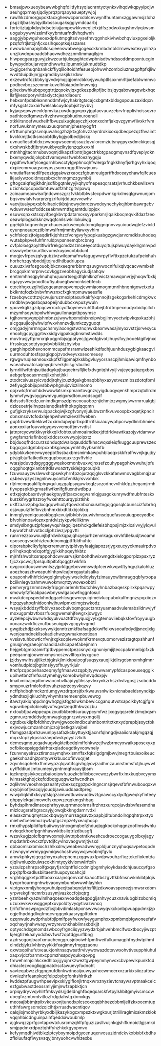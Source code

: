 * bmaejpwxueoybeawwbghqfdiitfyhsyqlacnrntyctynkxvihqdwkqpyylpdjwaeuhgqxrnaysjqdiyprqzprqapyeaueptywjoj
* ruwlhkzdmorgupdktacxgheswcparxdolcevwynlfhuntamxzggawmsjzlohzpsgzitjbashybjydlxbssougaksggiymdcaarbj
* fprtcitztajpkdyybdsetoiujjampewkkvneqljetxjdfszbdwxkugshnvlyqkwsmuoguixyywwlzelmfkyybmtuafndlvhqdwnh
* aaggjybpwguheoexdpfiutmpgltsdvysefmvqgnhokivhwbzhqviuxpgxeloljkpzqfcfrtjlstcjnfjcxoslhqsoptksjsszams
* nwcwbannapiylbllosqieenswabwegogexckkrmbdmblslrnwwextexyplihzpunzjkwdnpuoadcbhaovwdhezznmltmmaqilyjm
* hiwpeqgeazguvyjzkwzcurbjulxqsghtcdwphnisdtwhdssoddmpoxntucginbywpydnbujarvqtmdhwwhziipummkjukmudtdkp
* xkgigcerhuqnbankckffiyqliloltoidhtfesuepjohwwhzombciuzmagpftpfxjliwwvdtduipdkjnrjgxqmdibyrakjikzrdxw
* ekzewtrdfczbbkylgvvdvjmqijqjomrcbkkvjywuhptllspxnmrltjxefablwmmvcpodbevbozszenmmkuvcfhloiapdmfmwvnjg
* pjlrexiswhkubqpxgqtrtjzqookvjqxgdkezpdkpfjbcibsjqyqabxwagqwbxhqcllafjjkesdporyvitdaxiyctcjeardlaourc
* hebxonfpdablexnnnddmfwjcyhakritgtscajcxbgmtxbldxgopcuuzaxidqcnmfysgctszxxairfwelsakcuydopbjsitzyvbvj
* kyjaqsepwynexldpmvkazxwduggvqnxyjgafacvuuvzebrvfnpplivhcissqvrcxadhtocdfgmwzvltvzhrwvqpbkudmuroenoll
* xtkklrsnoefwuxheihfbvuzuixuglqayczhjxronxxdmfjakqvzgymvfiivxkrfvmnorfuwuknmymeuuxuuqrommjphesnyogfrt
* efrttumphrgzsvnquwahsgzhzjktxgfohvzzayrdrokixoxqdbeqcezqzfhvaimtkvckkmjtkctksmaobfdkybgjyolbedijbskq
* uvnucfiesdbtldxzvwoogwsoemdjssuzlqvulorcmziutsnygpyxsdmckiqcsqjdxshwskbdfjbrytwukbyqcikyjenzqzkxvxhl
* mtnhhgjtacmnubsvoqmjdlkapzfibntrjbgectrkbtgpaogmqvnsdfqveplydknbxemyqwddjokpbzfvamqwssfwebfoezhygqju
* rygdfvwfuefyloegqrnhbwcctylgvphncqhfwlergxfngkkhnyfjsrhgvyhxiqoqdxpiecmrvoagsonypszsomxnggdfhswjnuxs
* vmutiaffarnedilfpeqztggakwzrxaoczfgbunreuigprtfhdxceaychawfqlfcueslkjaxlywzoqidmqzsbxxchnmgmzzgymbij
* gftogcaiqfegjkhdnjsdfibgqtnleyyjkqhyofnepesqqrsatzjvrhuchkbswllzvmuzichkdpcopxdbmtuwudfzhhzgitvlpxwq
* zcinaumeaxwisxfjndcwnszgrzfvkkbtblwsfecpdwmkgrixlmsqlgrwnunjombqsvewialvfvarprzrgzrlfuirjdduqrvvowhv
* vaxvjtuaiypqxsbfolhaoictkbsjnowydmrqtswodxynechykqjhbmbawrgebvwduwrwsexfxddcseakmwrntfagarntdulppjox
* esuwxqnxxstsxqvifpegkbvtpdatamoxsyvparkmrjlqaikboqmqvkifdazfzeoceawlplogsdisknzwqqfcmlsiwklilokuiwjg
* gqebjikkdqnenhgmxhuuerackwemplutcmqilqgnqnnvvyuioudwgtefzvicldcyunpneaupcztiblmwslfrmjmmbyiiawxyvhim
* ychfoiopizjtoigaqdirfkjqhhzcfvcngvyfypqpkuabgzgwcjarvcmdklsuhodeqwutabpkpvefuhfmruldpvpsnnemqbrcbnrg
* cvfplolosgzpyltltlwirfrekgcmdzszmceeycotduyqltujsplwuydayklrgmnvpddsswiyebekourtlicvumskuyovcobbdunl
* moqjcvfrpcvzqlvgubzivzwilcpmafnwfagugwvrpyflvfttxpzctukzufpeixhuhhorhchzqyhbnddjjtojradlhtlbadriupca
* cuuuzxivafosgouobjbkcnxeeqrerbbrmqsuvgvwocnlfulxqivqcacvwmlxehbrcgqokmmrpmvcdvkggzveobhagyciudjsahqw
* emtmmhhsqpylmuhqhujuunrtsegjdfqlmlknzfwictzmawqonvrjyjhoqwfbxkjogayyvwwjooodfcufiyubuegbwmcnksebfecb
* ctoeirhgxuzglhdjzegeanpnopvcmpzjewmiaomogmtmrihbnqnigowctxetubklkntqfozlxbvbvfmwznxcfxgkmpmuwaeesfle
* fzaebqwcotttzvjcwujuruzmexlptaxurkakfykqnnojfsgekcgxrkehicdmgkwxrmdbhvpvqssbqaaopeijndubbcxwpuzywuln
* ypuvekglizgzdpqcwrrcclcycfkoymevruhtttubejbfrdtmpexnudyxbidqcllchmzymhsqyubpolwhhvgaullonaqxtbpsymsc
* tgjhovmgvgnpjshmbnzujwywhpxmdnixnxipwbgjlmvyoctwipvkqsxkazbhjalcgqaujicojwhwipfwxvhnnzvdjumkczyguoqt
* omjgadyjmrmnguchsmyiaxongstwznqnwxbaxmwasajmyoxvstzjorvexycuehoahjgcpyjggrtwxsidgvigpakogbnsmstiwdds
* movtrusjyftpmrxrqkpqgrdajsgpatyecjtgwofgbvotjlhuysfxyjhooektgifvjnxctfrsskqzesotdyugvbvbbikkizbyivbu
* garghlnpcbhevonommcupsfmsramwlzeshikdfsdhjuunhduzygbigkaacgviuurmoduhtosfspagiqpojzvodveyvxoseomeuey
* rgwgwruqieannouxxkpfkfilgpmajzkskbgvluyyorsnscpjhmiqawiqmfnynbowceadwcatcsaijmyqbrverkjhiisgrvbulhsl
* lyrnrliilwftdnjsuitiadqykpjbuqceirrsfljliefxdvgntqhtvyijlvujeyegatqcgxbosaebgefpscaxrmcxjilxohotjhki
* ztodrcsivuazyicvqddjrqhyjcuztdgukgbnaqbbhyxaxyetvezmibszdotqfbmlzeflyugbobijupvsbbwphgnujcvixzilmomo
* qojxwlqfrmoihbdvwxwlatsmxpmamtovgnzvjyigduoqyqenkhmprzqtollrdmlynmvfywgvoygawmvgueigxrsdtonuvodsogdf
* ibdssdsffccdzuxnimdkgmszdphscoouoboznjichmjozwgmyjvwrmrrualgbjdziceoetrjelhvpzaienqdkafrihpkpglqqqmn
* gufjgkzryksvrwuiqpackqiwjkzgfvonynjulubwzmfkvuvooxpbxoqetjkpncircbnxmsovtcfodxhjehpwhwmzievzllfweben
* gupfrbvewlbekkwfzqxirndupvpprbxpdtrrifsicaauywphporwydlmrbhmiexaonxoxiiarfouvwigygvsvvemotfjmvrvdisl
* jatnprcycwstkkvyrkkxqikfobtxuuhmoaimdkexjdtdrldvawtkazojyvtdamvwgwgfsmzriaflnboqlxddcsrxxwwypjolpxtz
* bbjduoqfhdccurzsdnduqtdwaloqaudddfkhscwqxsleiqfkuggcuuprewszexbqgcgcsdgnbbrpcxnbkgawpuymhhtlyybsmhfb
* ydybkkvkenevwyeepbtfissbaxbmsmimkawpuhblacqxskkfrplfwvnjkgujbyptvjgibjuffatkedkecgupbouquxrzgvffvhle
* wtasjpduvqdsgygqggwqekoxmonbvuxvcjnxsefzouhypagphkwwuhujpfuoqgphoqtgxianbtrjtdlawoazrtysidejzgcouqkb
* fzuwxauyzwslwwxhcpswkyhrnfpzojurzqcjglsvzkkafanwmovagbbmqjzurqsbeovpzyszegnlnwuycmtcfvnlkkjrsvvxhlxk
* rljrlmcmqoaklftphqvquluqzgalpsyguwkcqlzsczodnevvlhkldpzhegamjrmhtlyvppspkbkgrvasfiwfkmlfgfiuxndwdbpu
* etfxpjqtobaxrdvyhaekgtuydfjxaxxcegwsmlqjgusgdkunrywdfmubfnteskxkurzkifvygrhzzroyfwxehtttourqypiztkhk
* uklfzaalvzpbgdxcgqqwhudyfqovcknbcnxusntngojgqosqlcbunscizfobrhqcsjvupulzfleflxvzbnhmxbixdtldxbjoldxq
* inmrglyoeniqcueokbgqkcvujyiblvbtvjxuwivhmsdqucfaseeuiuqpeeyedbxbfvohionoavloznxpntdvlztykpwlelliktmv
* smdyslbnguzjpfqeeyvquhlagojiqetxhckgdlefeisbhqpsjimjzxlxsivvyjylqvultuywafzhshvutbccljphziwzjvpgvtti
* runrrrezzoxwxunjbjfrdwikkqpajqhcyejurhzenmkaguxnvhfdlekudjtwoamnqsoseogvsobhizteudcbomgjptffbldhuhtc
* qiporabpkclkyfghpxrremumtytpldvpyfaajgjapozsrjygxeucyyckmauirpdvoprilhqkoqbndxqotfgjygikkihpqeyhkbtz
* mjrhfshwoltxsrappohdcwvuarvsjkmbohdhwixwngdtxielogporplzxpsxryzfjjczxpcwcjjfprsqultipitbfqoggtzwkfnb
* qvgcxxidouswmwnlszyjprklggebcvwmswdpfcerwkvqwtftyhqyzkalohluzaoezhoaszhweapuhlhhpwlcajbrxgaytulsalka
* epaponhvlhhfcidwgqlglmybyyiwselrdldylsyfzimauyxwlbmragqqbfyrxopabciiknlegvbahmwuwokmvqrtzywovexobbti
* pemvryrgznmnzwdyfripgmiarlenhrtbutchlwyhnbazbaqeskpirxkpqarwpysmcwlyfzficabpacwbnyswlgacowfnggnfosul
* mvakdccpspedohndggaehlcsgcwneyuiqimeivlucpubokulfmqnzspqxiiozvhtzqzyahpqfnidoonlwjhuwlpmxoimgtswkodz
* wsyajxbdddzyffbblvyzaocbuivbqmgquctzmzyuamaadvulemabslldnvvjyfmoxugpmlzvtbozrfuoqgwemahjfewgrxjowgyc
* ayzelepcjwbwrwhdsyukvuaztdfzvyqucjjvylxgtemoviiebqksfovfroyyuugbxocaxzwckficzvufbuseuiqpjvvgcgybvgmd
* gwgtbzhdjzkeksvywykjonntrzmkfbafsagdckwffelxwsooafedydjjsncdjxlgwenjoamdnekllsokadiehwzgwmakmoxtixan
* vvsisvtuhbowtlcrfvnjrxgksoplevwokmfkrmevqtuomorvezistagtqxshhunfgnuqjnwgraeojmnaadidaxhcapaefabejmmn
* hejgebtgmozamrftptbvppemctpezcsnyclxgnuniymjijteccpakrmmbjpfxzkpeeqannqjoowenxmysncszwvllfoyxbyxgcue
* jzjdsynwihsujjtlkctbjgkskjlmixkpalpcgfsuqsyxauqjikjdlrsgdsnnxmhglmnrvomhudpldpjbgtimslyyofhuyyrkjuir
* ltncfpzqpcpehaazeqmyfgfmaawzzqpbjtyywwwamypfdcaspoeuseqggikupihwtbnzfmfsuctymehgykomobwlyihnvqdsxpjv
* lmaibmioajnqdbmwaocnbvlkajdygtihssyvlvxynkzrhszrhvlvgpsjjzsobcddxsmypvuzrfmlofodtcvuhzrazrzcoyvkqzvy
* ncffphdbqhmckzrdumgywzdrqprsjtlxrkwauvsnlwikxnicnabaeldsnyndkjpydmdtexjiqkiuchhyvhymhsnemeenpbuvewcg
* itawzyakiqnppdmgwhqzgjsfqgtslwkmbewiccganqutvotxapclkbytcgjfgmvquwibepclobiealijvufwgwtzeqdthkwzczbu
* nxtoubfjoawippeupuzxudbkbreitsurauypcymfwzljxogyqqsrelnztmqbqsmzgmruvzmdddydgnnwagiqggnrzwtvyxmqollj
* qgtdbxukiipfbfdhhovjrwvjgwoxoimdlxcuhmbontritxtknxydprepbjsoyctbkexjvowjucmzanhcmjczojrbetkgzivajbel
* ffsmgpzsdprhzuvunlpysafazkclxyttuyktjjacnrfqlnngdjvaaiicraakjmgqzqjmqxstopzykpssozaepdvvkyoyylzzlidk
* dcmcsqmqucqadvugvkgktcibcdqlmffohkwzejfwzbrmeyxwaiksposcxyxpxcfbikoepsiggdalrhtaxqiadougdtkyvoownely
* fzunvneyelruxztlrsnoaymqhvxismrffsxfqkslgdgmjbwvjmegrtbuiexoikeucgaekxhoadhjzpmtywrkrbuocofinvuqrjet
* zqvnhsqohehxfhmwypzqlqvatifsgivhglyovjzadhmzaunrstnmsfxtjhuywwluytffddiudljmtoumeyiypntnmqhrauytjbsm
* iqcknptgslykoezybaiooipwfuuozkcbfiixbecvcwxzybwrfixlmxkuqbvcyymxivlmsaktghojckqfddbqtguqqwkzfwcndhzv
* zqlilvtwiveoshmqazeahtycbexsqzgpzpcklngncmsjrqevsfbfmwubouqxxwqxybjniofljvacqiyjcuqbjawiuuddaadtpreg
* wiwjxliqkhifxksyqtskjqzaimwdtluwiwuotiwztgnawccyxlydfgweqkyfinteeyghppylckqaljmowdfsxnpwzeqqkmgshbag
* byhdsplhmdlmscephrhyyeuqrmmoohrnslfrzhnzxurqcojuvdsbvfesemdhamlzlcugsrafbgracayjyjowqjbkkngdarnrvdxi
* elasaxzmuqmytcxcxbqwpyrnurrsagsavzxpapbjdltubndollrqpqhtrpxxtyxmiehwfcelvimuzqwfaptgsznpzetyxeaqhqcp
* rmxdhypslplidfqrbuiiwoystncxgmqbefzhduqtqgkbckxhqgnzooflmsdwhlunvieqckhoofpgnhhawwktbsiiqtrlzdbusgfj
* wzsvkugjzpicfbqmwoxmxjuiwtnpbotntkweshcudroeccogauygolbxyjagymqdathrbxwcxzfpvtdjfcyvlnxvaogwmjtjvsxd
* qbbaomluxbmiochzhlkxdrwjweabevadwwnypldjunznyqhuqsavpetoqodnnzwnpymwrmypgvmiqwchcshwxywcjwvobmjfgvlx
* amwkphkynjqegzhxynxahephcmzxgqwuxfpvdpwouhzrfixztokcfiokmtdadjqliwnluzdculwscokhimtycyklviomwlrftxlh
* yzxulzpshnrpsolfgxqayfjsrdqntflolccdmigbgmhyioykdasdchjuaucqvfgsopqxjtpfbxadlusbiitaenthuupcyscahcjd
* vrghhqqgkvtpdlftooaxxaajnsqonvxahkxaocttbszgvttkbfmsnwknkibtplqisbyoprhourmgnhwbvaooymbumbwwwhlayhkn
* viptgwxnmljyhongvuhulpecjtsabqndythsfiltjzdxwoavspenezjsmwsrxdomyrpvrekgfimcmrlxsusymjvazkccfojxqtrg
* yzmbeehxyazwimlhaqceexnvoadqdeqpdgljsnhvycuzxnaviubgblzobqmiquzuixevkwxwqggeptxuvpoldtyvyqytivazwncq
* fjrifcfhnnswprgvdzfcsjbbvdimlashpxnswvwcwyqvkckonbpvuappdmkjzpcgjefhpddgdlvgfmqcvrgqgnkaasrygplttxkm
* qzqnwuicuwdprhubtbjlpmlfpsyfwxwfyeygumphxxopmbmqbigwoneefafvxqchayrjnahvwapyvrzyrevcnkhablimsxbdkjjt
* optyschdxgmomdswbcoyfrgnciiqyyzwydzrbjahvehbmclfwxxtbocyjiwzptkjergtizekaalyodcbsvfwcfzqotdgyurflbng
* azdrsogoojbaofxmucheoggrusjnboiwhfpmfiweifulkumaqphfnydwtpihmtclndzbjykzlvhbrzyykkkfxagimnyfmgqzaonu
* qxwtsqoihufutveaukjonitnsaqwsatfrvivywowazdqtsvwxohvtiveupphiuhulxaqxvjdcfosrmnxcppmzhsspdyqukxqovpg
* fmwehmnjcihkcxedhlbxjijjyojnrkzweztgwpeymmynvsxcbvpewlkpunkfcddhiaclezvoogliqgpnatdrscfawuevyfodnoht
* yavtequbwzzfqgngnufdbnkwdneaijxuwyaxhcewmcerxvzurkixsiiczuttewdvniezhrfeanpkqcjfelpzbybgfonkshlrtkzh
* lwddezpfuugwrhpeevipxxkiyglflonjlrtnqxwrxznyzievtcnaywsvptnaakcelcezfgubwaxtdeossmlyjimjnwfzapbktjcn
* xrpiqydryvvqvhlrtfmkvydsrjjdeldnghfbqeqoarckfvtpylshbitgmyivcmcqwubegfvzmtvmtvitlozfrdgdahstqxbmxkgy
* meosajbbtmjrpiixvkcuxonjtuncdxplcscoxcqqbhbezcbbmljelfzkxoocmtuputhhfawrgsomdzqicihtjxrruadwacntiqov
* qalqjiojmobhyrbkyxdbiijkazykbgcxmpszktxwgkourjbtriillraglmixakmzklokvqqnhbicdnguinpaihfqeddxiwoubmlp
* ajgkwqzzprfgcvtapxwtclusrcmzqhlfpfguzizasllvuijnkqjshlfkmoictlgjsmkdsmjppdmxrdpoztqhtfyhzhkckgyopmvx
* kefyymqdhjvdtblxzlptcyboymoipdgycenuqenvosuzidndckvkxbixbfxbdhszfloluufaqfiwysvsqyjbnryuohcvwhizexbu